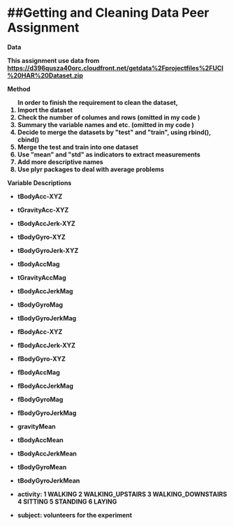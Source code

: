##Getting and Cleaning Data Peer Assignment
=============
<b>Data<b/>

This assignment use data from
https://d396qusza40orc.cloudfront.net/getdata%2Fprojectfiles%2FUCI%20HAR%20Dataset.zip 

<b>Method<b/>

<ol>
In order to finish the requirement to clean the dataset,
<li> Import the dataset </li>
<li> Check the number of columes and rows (omitted in my code ) </li>
<li> Summary the variable names and etc. (omitted in my code ) </li>
<li> Decide to merge the datasets by "test" and "train", using rbind(), cbind() </li>
<li> Merge the test and train into one dataset </li>
<li> Use "mean" and "std" as indicators to extract measurements </li>
<li> Add more descriptive names </li>
<li> Use plyr packages to deal with average problems </li>
</ol>

<b>Variable Descriptions<b/>

* tBodyAcc-XYZ

* tGravityAcc-XYZ

* tBodyAccJerk-XYZ

* tBodyGyro-XYZ

* tBodyGyroJerk-XYZ

* tBodyAccMag

* tGravityAccMag

* tBodyAccJerkMag

* tBodyGyroMag

* tBodyGyroJerkMag

* fBodyAcc-XYZ

* fBodyAccJerk-XYZ

* fBodyGyro-XYZ

* fBodyAccMag

* fBodyAccJerkMag

* fBodyGyroMag

* fBodyGyroJerkMag

* gravityMean

* tBodyAccMean

* tBodyAccJerkMean

* tBodyGyroMean

* tBodyGyroJerkMean

* activity: 1 WALKING 2 WALKING_UPSTAIRS 3 WALKING_DOWNSTAIRS 4 SITTING 5 STANDING 6 LAYING

* subject: volunteers for the experiment


